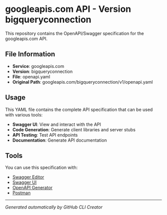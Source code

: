 # googleapis.com API - Version bigqueryconnection

This repository contains the OpenAPI/Swagger specification for the googleapis.com API.

## File Information

- **Service**: googleapis.com
- **Version**: bigqueryconnection
- **File**: openapi.yaml
- **Original Path**: googleapis.com/bigqueryconnection/v1/openapi.yaml

## Usage

This YAML file contains the complete API specification that can be used with various tools:

- **Swagger UI**: View and interact with the API
- **Code Generation**: Generate client libraries and server stubs
- **API Testing**: Test API endpoints
- **Documentation**: Generate API documentation

## Tools

You can use this specification with:

- [Swagger Editor](https://editor.swagger.io/)
- [Swagger UI](https://swagger.io/tools/swagger-ui/)
- [OpenAPI Generator](https://openapi-generator.tech/)
- [Postman](https://www.postman.com/)

---

*Generated automatically by GitHub CLI Creator*
